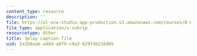 ```yaml
---
content_type: resource
description: ''
file: https://ol-ocw-studio-app-production.s3.amazonaws.com/courses/8-04-quantum-physics-i-spring-2016/2a1b8aaba48da6f9c9a3629f4b216d05_1dW_izzvfOk.srt
file_type: application/x-subrip
resourcetype: Other
title: 3play caption file
uid: 2a1b8aab-a48d-a6f9-c9a3-629f4b216d05
---
```

